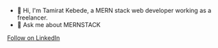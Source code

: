 - 👋  Hi, I'm Tamirat Kebede, a MERN stack web developer working as a freelancer. 
- 💬 Ask me about MERNSTACK

<a  href="https://www.linkedin.com/comm/mynetwork/discovery-see-all?usecase=PEOPLE_FOLLOWS&followMember=tamirat-kebede" target="_blank">Follow on LinkedIn</a>
<!---
kika1s1/kika1s1 is a ✨ special ✨ repository because its `README.md` (this file) appears on your GitHub profile.
You can click the Preview link to take a look at your changes.
--->
